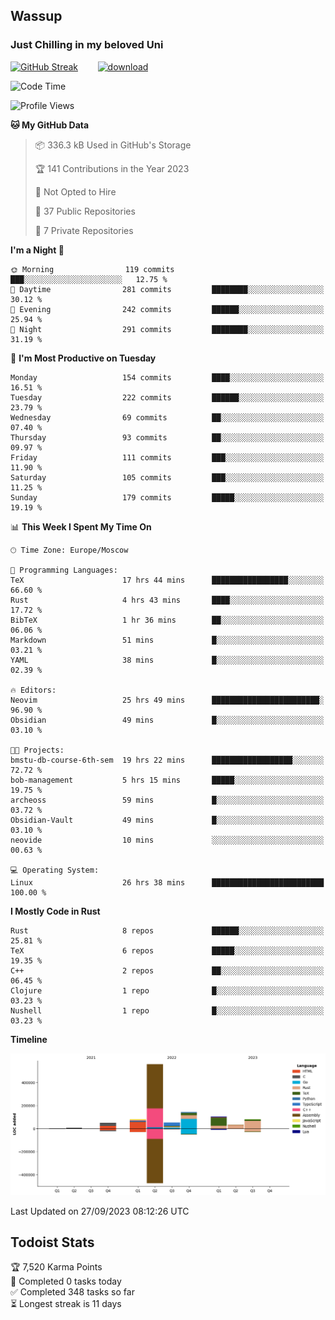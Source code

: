 ## Wassup 
### Just Chilling in my beloved Uni 

<!--
-->

[![GitHub Streak](http://github-readme-streak-stats.herokuapp.com?user=archeoss&theme=shades-of-purple&hide_border=true&date_format=j%20M%5B%20Y%5D)](https://git.io/streak-stats)&nbsp;&nbsp;&nbsp;&nbsp;&nbsp;&nbsp;&nbsp;&nbsp;[![download](https://user-images.githubusercontent.com/68448737/147796309-d8b65b1d-4dde-40d9-b03a-2b42aaa6cd43.jpeg)
](http://bmstu.ru/)

<!--START_SECTION:waka-->
![Code Time](http://img.shields.io/badge/Code%20Time-1%2C807%20hrs%2012%20mins-blue)

![Profile Views](http://img.shields.io/badge/Profile%20Views-6-blue)

**🐱 My GitHub Data** 

> 📦 336.3 kB Used in GitHub's Storage 
 > 
> 🏆 141 Contributions in the Year 2023
 > 
> 🚫 Not Opted to Hire
 > 
> 📜 37 Public Repositories 
 > 
> 🔑 7 Private Repositories 
 > 
**I'm a Night 🦉** 

```text
🌞 Morning                119 commits         ███░░░░░░░░░░░░░░░░░░░░░░   12.75 % 
🌆 Daytime                281 commits         ████████░░░░░░░░░░░░░░░░░   30.12 % 
🌃 Evening                242 commits         ██████░░░░░░░░░░░░░░░░░░░   25.94 % 
🌙 Night                  291 commits         ████████░░░░░░░░░░░░░░░░░   31.19 % 
```
📅 **I'm Most Productive on Tuesday** 

```text
Monday                   154 commits         ████░░░░░░░░░░░░░░░░░░░░░   16.51 % 
Tuesday                  222 commits         ██████░░░░░░░░░░░░░░░░░░░   23.79 % 
Wednesday                69 commits          ██░░░░░░░░░░░░░░░░░░░░░░░   07.40 % 
Thursday                 93 commits          ██░░░░░░░░░░░░░░░░░░░░░░░   09.97 % 
Friday                   111 commits         ███░░░░░░░░░░░░░░░░░░░░░░   11.90 % 
Saturday                 105 commits         ███░░░░░░░░░░░░░░░░░░░░░░   11.25 % 
Sunday                   179 commits         █████░░░░░░░░░░░░░░░░░░░░   19.19 % 
```


📊 **This Week I Spent My Time On** 

```text
🕑︎ Time Zone: Europe/Moscow

💬 Programming Languages: 
TeX                      17 hrs 44 mins      █████████████████░░░░░░░░   66.60 % 
Rust                     4 hrs 43 mins       ████░░░░░░░░░░░░░░░░░░░░░   17.72 % 
BibTeX                   1 hr 36 mins        ██░░░░░░░░░░░░░░░░░░░░░░░   06.06 % 
Markdown                 51 mins             █░░░░░░░░░░░░░░░░░░░░░░░░   03.21 % 
YAML                     38 mins             █░░░░░░░░░░░░░░░░░░░░░░░░   02.39 % 

🔥 Editors: 
Neovim                   25 hrs 49 mins      ████████████████████████░   96.90 % 
Obsidian                 49 mins             █░░░░░░░░░░░░░░░░░░░░░░░░   03.10 % 

🐱‍💻 Projects: 
bmstu-db-course-6th-sem  19 hrs 22 mins      ██████████████████░░░░░░░   72.72 % 
bob-management           5 hrs 15 mins       █████░░░░░░░░░░░░░░░░░░░░   19.75 % 
archeoss                 59 mins             █░░░░░░░░░░░░░░░░░░░░░░░░   03.72 % 
Obsidian-Vault           49 mins             █░░░░░░░░░░░░░░░░░░░░░░░░   03.10 % 
neovide                  10 mins             ░░░░░░░░░░░░░░░░░░░░░░░░░   00.63 % 

💻 Operating System: 
Linux                    26 hrs 38 mins      █████████████████████████   100.00 % 
```

**I Mostly Code in Rust** 

```text
Rust                     8 repos             ██████░░░░░░░░░░░░░░░░░░░   25.81 % 
TeX                      6 repos             █████░░░░░░░░░░░░░░░░░░░░   19.35 % 
C++                      2 repos             ██░░░░░░░░░░░░░░░░░░░░░░░   06.45 % 
Clojure                  1 repo              █░░░░░░░░░░░░░░░░░░░░░░░░   03.23 % 
Nushell                  1 repo              █░░░░░░░░░░░░░░░░░░░░░░░░   03.23 % 
```



**Timeline**

![Lines of Code chart](https://raw.githubusercontent.com/archeoss/archeoss/master/assets/bar_graph.png)


 Last Updated on 27/09/2023 08:12:26 UTC
<!--END_SECTION:waka-->

## Todoist Stats

<!-- TODO-IST:START -->
🏆  7,520 Karma Points           
🌸  Completed 0 tasks today           
✅  Completed 348 tasks so far           
⏳  Longest streak is 11 days
<!-- TODO-IST:END -->
